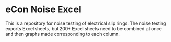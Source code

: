 # eCon Noise Excel
 This is a repository for noise testing of electrical slip rings. The noise testing exports Excel sheets, but 200+ Excel sheets need to be combined at once and then graphs made corresponding to each column.

